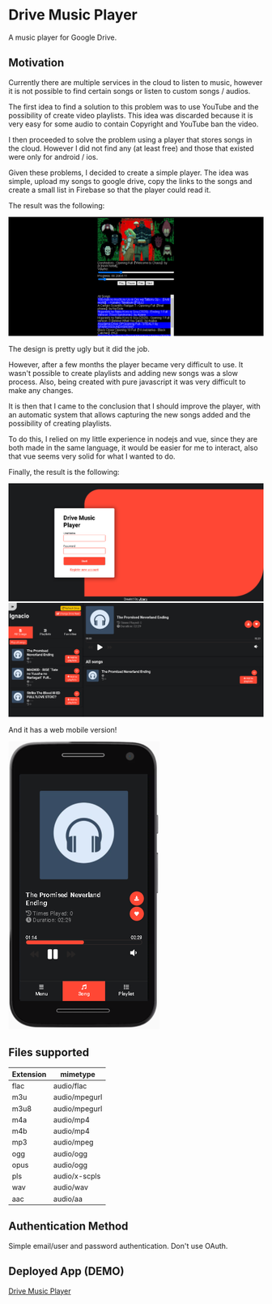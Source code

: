 # Drive Music Player

A music player for Google Drive.

## Motivation 

Currently there are multiple services in the cloud to listen to music, however it is not possible to find certain songs or listen to custom songs / audios.

The first idea to find a solution to this problem was to use YouTube and the possibility of create video playlists. This idea was discarded because it is very easy for some audio to contain Copyright and YouTube ban the video.

I then proceeded to solve the problem using a player that stores songs in the cloud. However I did not find any (at least free) and those that existed were only for android / ios.

Given these problems, I decided to create a simple player. The idea was simple, upload my songs to google drive, copy the links to the songs and create a small list in Firebase so that the player could read it.

The result was the following:

![FirstResult](screenshots/screenshot-1.png)

The design is pretty ugly but it did the job.

However, after a few months the player became very difficult to use. It wasn't possible to create playlists and adding new songs was a slow process. Also, being created with pure javascript it was very difficult to make any changes.

It is then that I came to the conclusion that I should improve the player, with an automatic system that allows capturing the new songs added and the possibility of creating playlists.

To do this, I relied on my little experience in nodejs and vue, since they are both made in the same language, it would be easier for me to interact, also that vue seems very solid for what I wanted to do.

Finally, the result is the following:

![Login](screenshots/screenshot-3.png)
![FinalResult](screenshots/screenshot-2.png)

And it has a web mobile version!

![Mobile](screenshots/screenshot-4.png)

## Files supported

| Extension | mimetype      |
|-----------|---------------|
| flac      | audio/flac    |
| m3u       | audio/mpegurl |
| m3u8      | audio/mpegurl |
| m4a       | audio/mp4     |
| m4b       | audio/mp4     |
| mp3       | audio/mpeg    |
| ogg       | audio/ogg     |
| opus      | audio/ogg     |
| pls       | audio/x-scpls |
| wav       | audio/wav     |
| aac       | audio/aa      |

## Authentication Method

Simple email/user and password authentication. Don't use OAuth.

## Deployed App (DEMO)

[Drive Music Player](https://drive-music-player.herokuapp.com/)
